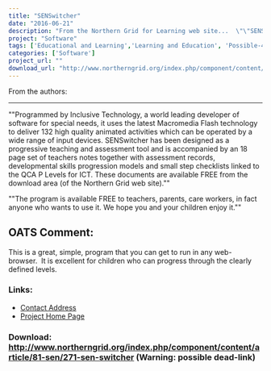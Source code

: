 ```yaml
---
title: "SENSwitcher"
date: "2016-06-21"
description: "From the Northern Grid for Learning web site...  \"\"SENSwitcher is a suite of programs designed to help teach early ICT skills to people with profound and multiple learning difficulties, those who need to develop skills with assistive input devices and very young children new to computers. It is, we believe the first time anyone anywhere has developed an online switch enabled application which targets ICT skills from purely experiential through cause and effect, switch building, timed activation, targeting and row scanning."
project: "Software"
tags: ['Educational and Learning','Learning and Education', 'Possible-404']
categories: ['Software']
project_url: ""
download_url: "http://www.northerngrid.org/index.php/component/content/article/81-sen/271-sen-switcher"
---
```

From the authors:  

--------------------

""Programmed by Inclusive Technology, a world leading developer of software for special needs, it uses the latest Macromedia Flash technology to deliver 132 high quality animated activities which can be operated by a wide range of input devices. SENSwitcher has been designed as a progressive teaching and assessment tool and is accompanied by an 18 page set of teachers notes together with assessment records, developmental skills progression models and small step checklists linked to the QCA P Levels for ICT. These documents are available FREE from the download area (of the Northern Grid web site).""

""The program is available FREE to teachers, parents, care workers, in fact anyone who wants to use it. We hope you and your children enjoy it.""

OATS Comment:
-------------

This is a great, simple, program that you can get to run in any web-browser.  It is excellent for children who can progress through the clearly defined levels.

### Links:
- <a href="mailto:ianbean@ntlworld.com">Contact Address</a>
- <a href="http://www.northerngrid.org/index.php/component/content/article/81-sen/271-sen-switcher">Project Home Page</a>

### Download: http://www.northerngrid.org/index.php/component/content/article/81-sen/271-sen-switcher (Warning: possible dead-link)
